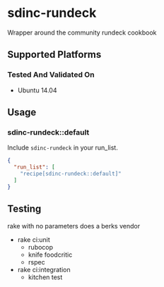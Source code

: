 # sdinc-rundeck

Wrapper around the community rundeck cookbook

## Supported Platforms

### Tested And Validated On
- Ubuntu 14.04

## Usage

### sdinc-rundeck::default

Include `sdinc-rundeck` in your run_list.

```json
{
  "run_list": [
    "recipe[sdinc-rundeck::default]"
  ]
}
```

## Testing
rake with no parameters does a berks vendor

- rake ci:unit
  - rubocop
  - knife foodcritic
  - rspec
- rake ci:integration
  - kitchen test
